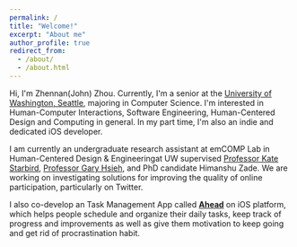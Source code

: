 ```yaml
---
permalink: /
title: "Welcome!"
excerpt: "About me"
author_profile: true
redirect_from:
  - /about/
  - /about.html
---
```


Hi, I'm Zhennan(John) Zhou. Currently, I'm a senior at the [University of Washington, Seattle](https://www.uw.edu), majoring in Computer Science. I'm interested in Human-Computer Interactions, Software Engineering, Human-Centered Design and Computing in general. In my part time, I'm also an indie and dedicated iOS developer. 

I am currently an undergraduate research assistant at emCOMP Lab in Human-Centered Design & Engineeringat UW supervised [Professor Kate Starbird](http://faculty.washington.edu/kstarbi/), [Professor Gary Hsieh](http://faculty.washington.edu/garyhs/), and PhD candidate Himanshu Zade. We are working on investigating solutions for improving the quality of online participation, particularly on Twitter.  

I also co-develop an Task Management App called [**Ahead**](https://johnnzhou.github.io/projects/ahead) on iOS platform, which helps people schedule and organize their daily tasks, keep track of progress and improvements as well as give them motivation to keep going and get rid of procrastination habit.

